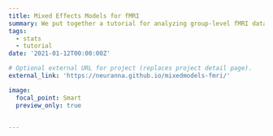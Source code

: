 ```yaml
---
title: Mixed Effects Models for fMRI
summary: We put together a tutorial for analyzing group-level fMRI data using mixed effects linear models in R.
tags:
  - stats
  - tutorial
date: '2021-01-12T00:00:00Z'

# Optional external URL for project (replaces project detail page).
external_link: 'https://neuranna.github.io/mixedmodels-fmri/'

image:
  focal_point: Smart
  preview_only: true


---
```

